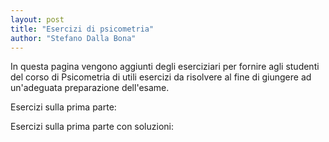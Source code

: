 ```yaml
---
layout: post
title: "Esercizi di psicometria"
author: "Stefano Dalla Bona"
---
```


In questa pagina vengono aggiunti degli eserciziari per fornire agli studenti del corso di Psicometria di utili esercizi da risolvere al fine di giungere ad un'adeguata preparazione dell'esame. 

Esercizi sulla prima parte:

Esercizi sulla prima parte con soluzioni:
